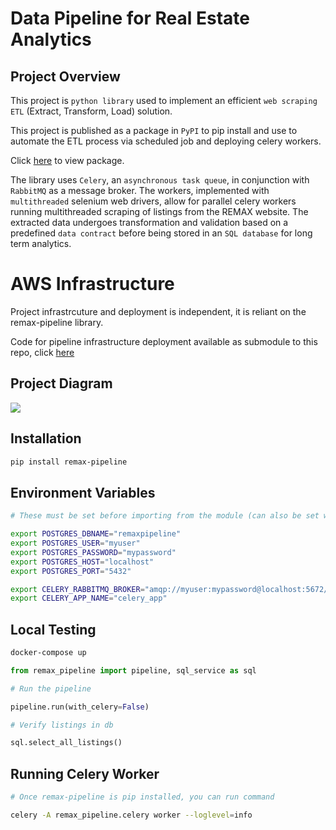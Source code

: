 # Data Pipeline for Real Estate Analytics


## Project Overview

This project is `python library` used to implement an efficient `web scraping` `ETL` (Extract, Transform, Load) solution. 

This project is published as a  package in `PyPI` to pip install and use to automate the ETL process via scheduled job and deploying celery workers.

Click [here](https://pypi.org/project/remax-pipeline/) to view package.

The library uses `Celery`, an `asynchronous task queue`, in conjunction with `RabbitMQ` as a message broker. The workers, implemented with `multithreaded` selenium web drivers, allow for parallel celery workers running multithreaded scraping of listings from the REMAX website. The extracted data undergoes transformation and validation based on a predefined `data contract` before being stored in an `SQL database` for long term analytics. 


# AWS Infrastructure

Project infrastrcuture and deployment is independent, it is reliant on the remax-pipeline library.

Code for pipeline infrastructure deployment available as submodule to this repo, click [here](https://github.com/AymenRumi/remax-pipeline-deployment) 


## Project Diagram


<img src="https://github.com/AymenRumi/remax-data-pipeline/blob/main/assets/diagram.png">


## Installation

```bash
pip install remax-pipeline
```

## Environment Variables 
```bash
# These must be set before importing from the module (can also be set with .env file)

export POSTGRES_DBNAME="remaxpipeline"
export POSTGRES_USER="myuser"
export POSTGRES_PASSWORD="mypassword"
export POSTGRES_HOST="localhost"
export POSTGRES_PORT="5432"

export CELERY_RABBITMQ_BROKER="amqp://myuser:mypassword@localhost:5672/"
export CELERY_APP_NAME="celery_app"

```


## Local Testing
```bash
docker-compose up 
```

```python
from remax_pipeline import pipeline, sql_service as sql

# Run the pipeline

pipeline.run(with_celery=False)

# Verify listings in db

sql.select_all_listings()

```

## Running Celery Worker
```bash
# Once remax-pipeline is pip installed, you can run command

celery -A remax_pipeline.celery worker --loglevel=info
```



<!-- 
##  Key Features:

> This projects is an end-to-end deployed ETL pipeline using Data Engineering and DevOps best practice with considerations for efficiency and scalability. Thousands of listings are scraped from the web daily and modelled & stored for long term analytics.

* **Multithreaded Scraping** Utilizes multiple threads to scrape home listings concurrently, significantly speeding up the process.
* **Parallel Processing**: Employs Airflow's Celery Executor with Redis to scrape chunks of pages in parallel.
* **Data Contract**: Implements a `data contract` using `Pydantic` for validating scraped data before storage.
* **PostgreSQL Integration**: Stores validated data in a `PostgreSQL` database.
* **Slowly Changing Dimensions (SCD) Modeling**: Executes a subsequent job to model `SCD`s in the database.
* **AWS Deployment**: The entire pipeline is deployed on `AWS`.
* **CD with GitHub Actions**: Automated deployment and integration using `GitHub Actions`.
* **Infrastructure as Code**: Uses `Terraform` for creating and managing infrastructure.


## Folder Structure

    .
    ├── build                   # Compiled files (alternatively `dist`)
    ├── docs                    # Documentation files (alternatively `doc`)
    ├── src                     # Source files (alternatively `lib` or `app`)
    ├── test                    # Automated tests (alternatively `spec` or `tests`)
    ├── tools                   # Tools and utilities
    ├── LICENSE
    └── README.md


 -->
